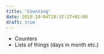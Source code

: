 ```yaml
---
title: 'Counting'
date: 2018-10-04T20:32:27+02:00
draft: true
---
```


- Counters
- Lists of things (days in month etc.)
